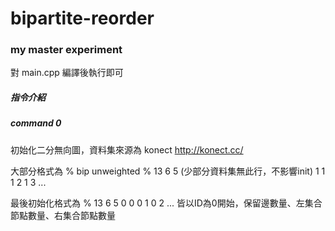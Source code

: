# bipartite-reorder
### my master experiment
對 main.cpp 編譯後執行即可

##### 指令介紹
##### command 0
初始化二分無向圖，資料集來源為 konect http://konect.cc/

大部分格式為
% bip unweighted
% 13 6 5 (少部分資料集無此行，不影響init)
1 1 
1 2 
1 3 
...

最後初始化格式為
% 13 6 5
0 0 
0 1 
0 2 
...
皆以ID為0開始，保留邊數量、左集合節點數量、右集合節點數量
